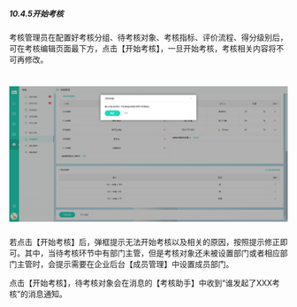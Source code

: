 ##### 10.4.5开始考核

考核管理员在配置好考核分组、待考核对象、考核指标、评价流程、得分级别后，可在考核编辑页面最下方，点击【开始考核】，一旦开始考核，考核相关内容将不可再修改。

# ![](/assets/10.4.5开始考核.png)

若点击【开始考核】后，弹框提示无法开始考核以及相关的原因，按照提示修正即可。其中，当待考核环节中有部门主管，但是考核对象还未被设置部门或者相应部门主管时，会提示需要在企业后台【成员管理】中设置成员部门。


点击【开始考核】，待考核对象会在消息的【考核助手】中收到“谁发起了XXX考核”的消息通知。

# 